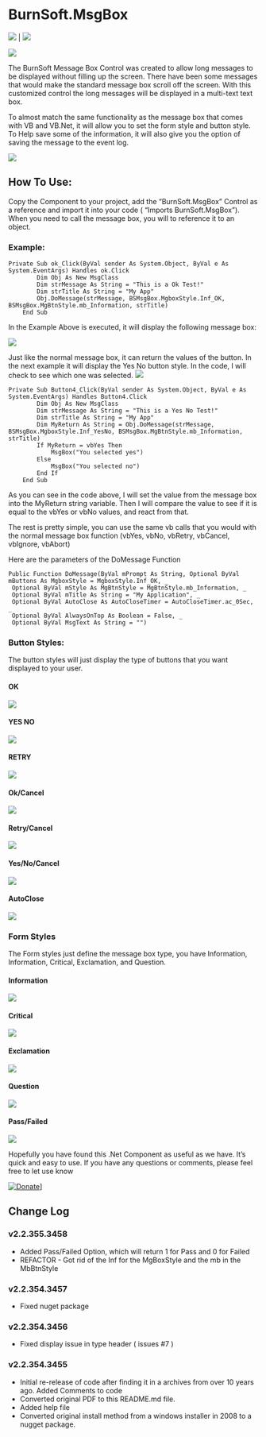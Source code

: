 # BurnSoft.MsgBox

![](https://img.shields.io/nuget/vpre/BurnSoft.MsgBox) | ![](https://img.shields.io/nuget/v/BurnSoft.MsgBox)

![](https://img.shields.io/badge/license-MIT-blue.svg?maxAge=3600) 

The BurnSoft Message Box Control was created to allow long messages to be displayed without filling up the screen.  There have been some messages that would make the standard message box scroll off the screen.  With this customized control the long messages will be displayed in a multi-text text box.

To almost match the same functionality as the message box that comes with VB and VB.Net, it will allow you to set the form style and button style.  To Help save some of the information, it will also give you the option of saving the message to the event log.

![](images/info.jpg)

## How To Use:
Copy the Component to your project, add the “BurnSoft.MsgBox” Control as a reference and import it into your code ( “Imports BurnSoft.MsgBox”).  When you need to call the message box, you will to reference it to an object.

### Example:
```
Private Sub ok_Click(ByVal sender As System.Object, ByVal e As System.EventArgs) Handles ok.Click
        Dim Obj As New MsgClass
        Dim strMessage As String = "This is a Ok Test!"
        Dim strTitle As String = "My App"
        Obj.DoMessage(strMessage, BSMsgBox.MgboxStyle.Inf_OK, BSMsgBox.MgBtnStyle.mb_Information, strTitle)
    End Sub
```

In the Example Above is executed, it will display the following message box:

![](images/info.jpg)

Just like the normal message box, it can return the values of the button.  In the next example it will display the Yes No button style.  In the code, I will check to see which one was selected.
![](images/info_yes_no.jpg)

```
Private Sub Button4_Click(ByVal sender As System.Object, ByVal e As System.EventArgs) Handles Button4.Click
        Dim Obj As New MsgClass
        Dim strMessage As String = "This is a Yes No Test!"
        Dim strTitle As String = "My App"
        Dim MyReturn As String = Obj.DoMessage(strMessage, BSMsgBox.MgboxStyle.Inf_YesNo, BSMsgBox.MgBtnStyle.mb_Information, strTitle)
        If MyReturn = vbYes Then
            MsgBox("You selected yes")
        Else
            MsgBox("You selected no")
        End If
    End Sub
```

As you can see in the code above, I will set the value from the message box into the MyReturn string variable.  Then I will compare the value to see if it is equal to the vbYes or vbNo values, and react from that.

The rest is pretty simple, you can use the same vb calls that you would with the normal message box function (vbYes, vbNo, vbRetry, vbCancel, vbIgnore, vbAbort)

Here are the parameters of the DoMessage Function

```
Public Function DoMessage(ByVal mPrompt As String, Optional ByVal mButtons As MgboxStyle = MgboxStyle.Inf_OK, _
 Optional ByVal mStyle As MgBtnStyle = MgBtnStyle.mb_Information, _
 Optional ByVal mTitle As String = "My Application", _
 Optional ByVal AutoClose As AutoCloseTimer = AutoCloseTimer.ac_0Sec, _
 Optional ByVal AlwaysOnTop As Boolean = False, _
 Optional ByVal MsgText As String = "")
```

### Button Styles:
The button styles will just display the type of buttons that you want displayed to your user.

#### OK

![](images/info.jpg)
#### YES NO

![](images/info_yes_no.jpg)

#### RETRY
![](images/info_yes_no_retry.jpg)

#### Ok/Cancel
![](images/info_ok_cancel.jpg)
#### Retry/Cancel
![](images/info_retry_cancel.jpg)
#### Yes/No/Cancel
![](images/info_yes_no_cancel.jpg)
#### AutoClose
![](images/info_autoclose.jpg)

### Form Styles
The Form styles just define the message box type, you have Information, Information, Critical, Exclamation, and Question.

#### Information
![](images/info.jpg)
#### Critical
![](images/critical.jpg)
#### Exclamation
![](images/warning.jpg)
#### Question
![](images/question.jpg)
#### Pass/Failed
![](images/PassFailed.JPG)

Hopefully you have found this .Net Component as useful as we have.  It’s quick and easy to use.  If you have any questions or comments, please feel free to let use know

[![Donate](https://www.paypalobjects.com/en_US/i/btn/btn_donateCC_LG.gif)](https://www.paypal.com/cgi-bin/webscr?cmd=_s-xclick&hosted_button_id=JSW8XEMQVH4BE)]

## Change Log

### v2.2.355.3458
* Added Pass/Failed Option, which will return 1 for Pass and 0 for Failed
* REFACTOR - Got rid of the Inf for the MgBoxStyle and the mb in the MbBtnStyle

### v2.2.354.3457
* Fixed nuget package

### v2.2.354.3456
* Fixed display issue in type header ( issues #7 )

### v2.2.354.3455
* Initial re-release of code after finding it in a archives from over 10 years ago.  Added Comments to code
* Converted original PDF to this README.md file.
* Added help file
* Converted original install method from a windows installer in 2008 to a nugget package.
